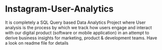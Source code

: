 # Instagram-User-Analytics
It is completely a SQL Query based Data Analytics Project where User analysis is the process by which we track how users engage and interact with our digital product (software or mobile application) in an attempt to derive business insights for marketing, product &amp; development teams. Have a look on readme file for details
